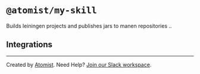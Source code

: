 # `@atomist/my-skill`

<!---atomist-skill-readme:start--->

Builds leiningen projects and publishes jars to manen repositories ..

## Integrations


<!---atomist-skill-readme:end--->

---

Created by [Atomist][atomist]. Need Help? [Join our Slack workspace][slack].

[atomist]: https://atomist.com/ "Atomist - How Teams Deliver Software"
[slack]: https://join.atomist.com/ "Atomist Community Slack"
